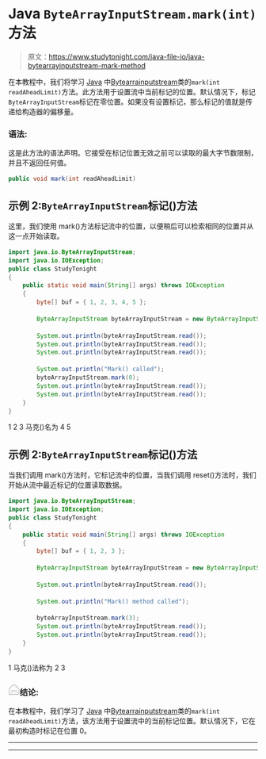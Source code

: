 # Java `ByteArrayInputStream.mark(int)`方法

> 原文：<https://www.studytonight.com/java-file-io/java-bytearrayinputstream-mark-method>

在本教程中，我们将学习 [Java](https://www.studytonight.com/java/) 中[Bytearrainputstream](https://www.studytonight.com/java-file-io/java-bytearrayinputstream-class)类的`mark(int readAheadLimit)`方法。此方法用于设置流中当前标记的位置。默认情况下，标记`ByteArrayInputStream`标记在零位置。如果没有设置标记，那么标记的值就是传递给构造器的偏移量。

### 语法:

这是此方法的语法声明。它接受在标记位置无效之前可以读取的最大字节数限制，并且不返回任何值。

```java
public void mark(int readAheadLimit)
```

## 示例 2:`ByteArrayInputStream`标记()方法

这里，我们使用 mark()方法标记流中的位置，以便稍后可以检索相同的位置并从这一点开始读取。

```java
import java.io.ByteArrayInputStream;
import java.io.IOException;
public class StudyTonight 
{
	public static void main(String[] args) throws IOException 
	{ 
		byte[] buf = { 1, 2, 3, 4, 5 }; 

        ByteArrayInputStream byteArrayInputStream = new ByteArrayInputStream(buf); 

        System.out.println(byteArrayInputStream.read()); 
        System.out.println(byteArrayInputStream.read()); 
        System.out.println(byteArrayInputStream.read()); 

        System.out.println("Mark() called"); 
        byteArrayInputStream.mark(0); 
        System.out.println(byteArrayInputStream.read()); 
        System.out.println(byteArrayInputStream.read()); 
	}  
}
```

1
2
3
马克()名为
4
5

## 示例 2:`ByteArrayInputStream`标记()方法

当我们调用 mark()方法时，它标记流中的位置，当我们调用 reset()方法时，我们开始从流中最近标记的位置读取数据。

```java
import java.io.ByteArrayInputStream;
import java.io.IOException;
public class StudyTonight 
{
	public static void main(String[] args) throws IOException 
	{ 
		byte[] buf = { 1, 2, 3 }; 

		ByteArrayInputStream byteArrayInputStream = new ByteArrayInputStream(buf); 

		System.out.println(byteArrayInputStream.read()); 

		System.out.println("Mark() method called"); 

		byteArrayInputStream.mark(3); 
		System.out.println(byteArrayInputStream.read()); 
		System.out.println(byteArrayInputStream.read()); 
	}  
}
```

1
马克()法称为
2
3

### ![mail](img/6ad6846af98aad278a954670e0e6f06b.png "mail")结论:

在本教程中，我们学习了 [Java](https://www.studytonight.com/java/) 中[Bytearrainputstream](https://www.studytonight.com/java-file-io/java-bytearrayinputstream-class)类的`mark(int readAheadLimit)`方法，该方法用于设置流中的当前标记位置。默认情况下，它在最初构造时标记在位置 0。

* * *

* * *